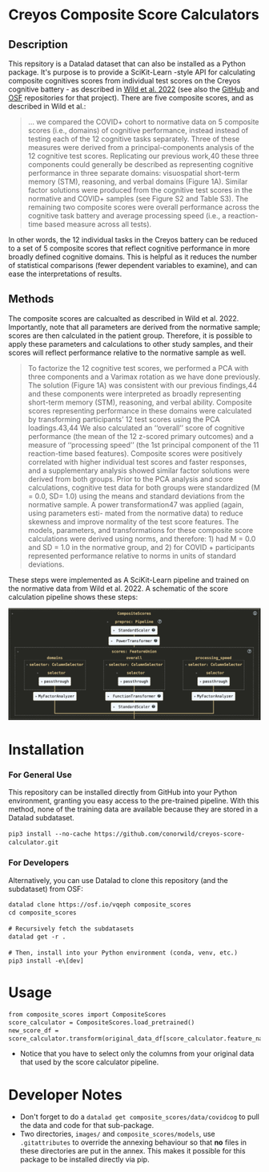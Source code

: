# Creyos Composite Score Calculators

## Description

This repsitory is a Datalad dataset that can also be installed as a Python package. It's purpose is to provide a SciKit-Learn -style API for calculating composite cognitives scores from individual test scores on the Creyos cognitive battery - as described in [Wild et al. 2022](https://www.cell.com/cell-reports-medicine/fulltext/S2666-3791(22)00299-3) (see also the [GitHub](https://github.com/TheOwenLab/2021-Wild-et-al-COVID-Cognition) and [OSF](https://osf.io/c6d2u/) repositories for that project). There are five composite scores, and as described in Wild et al.:

> ... we compared the COVID+ cohort to normative data on 5 composite scores (i.e., domains) of cognitive performance, instead instead of testing each of the 12 cognitive tasks separately. Three of these measures were derived from a principal-components analysis of the 12 cognitive test scores. Replicating our previous work,40 these three components could generally be described as representing cognitive performance in three separate domains: visuospatial short-term memory (STM), reasoning, and verbal domains (Figure 1A). Similar factor solutions were produced from the cognitive test scores in the normative and COVID+ samples (see Figure S2 and Table S3). The remaining two composite scores were overall performance across the cognitive task battery and average processing speed (i.e., a reaction-time based measure across all tests).

In other words, the 12 individual tasks in the Creyos battery can be reduced to a set of 5 composite scores that reflect cognitive performance in more broadly defined cognitive domains. This is helpful as it reduces the number of statistical comparisons (fewer dependent variables to examine), and can ease the interpretations of results.

## Methods

The composite scores are calcualted as described in Wild et al. 2022. Importantly, note that all parameters are derived from the normative sample; scores are then calculated in the patient group. Therefore, it is possible to apply these parameters and calculations to other study samples, and their scores will reflect performance relative to the normative sample as well.

> To factorize the 12 cognitive test scores, we performed a PCA with three components and a Varimax rotation as we have done previously. The solution (Figure 1A) was consistent with our previous findings,44 and these components were interpreted as broadly representing short-term memory (STM), reasoning, and verbal ability. Composite scores representing performance in these domains were calculated by transforming participants’ 12 test scores using the PCA loadings.43,44 We also calculated an ‘‘overall’’ score of cognitive performance (the mean of the 12 z-scored primary outcomes) and a measure of ‘‘processing speed’’ (the 1st principal component of the 11 reaction-time based features). Composite scores were positively correlated with higher individual test scores and faster responses, and a supplementary analysis showed similar factor solutions were derived from both groups. Prior to the PCA analysis and score calculations, cognitive test data for both groups were standardized (M = 0.0, SD= 1.0) using the means and standard deviations from the normative sample. A power transformation47 was applied (again, using parameters esti- mated from the normative data) to reduce skewness and improve normality of the test score features. The models, parameters, and transformations for these composite score calculations were derived using norms, and therefore: 1) had M = 0.0 and SD = 1.0 in the normative group, and 2) for COVID + participants represented performance relative to norms in units of standard deviations.

These steps were implemented as A SciKit-Learn pipeline and trained on the normative data from Wild et al. 2022. A schematic of the score calculation pipeline shows these steps:

![Schematic Here](images/composite_score_schematic.png "Title")

# Installation

### For General Use

This repository can be installed directly from GitHub into your Python environment, granting you easy access to the pre-trained pipeline. With this method, none of the training data are available because they are stored in a Datalad subdataset.

`pip3 install --no-cache https://github.com/conorwild/creyos-score-calculator.git`

### For Developers

Alternatively, you can use Datalad to clone this repository (and the subdataset) from OSF:
```
datalad clone https://osf.io/vqeph composite_scores
cd composite_scores

# Recursively fetch the subdatasets
datalad get -r .

# Then, install into your Python environment (conda, venv, etc.)
pip3 install -e\[dev]
```

# Usage
```
from composite_scores import CompositeScores
score_calculator = CompositeScores.load_pretrained()
new_score_df = score_calculator.transform(original_data_df[score_calculator.feature_names_in_])
```
- Notice that you have to select only the columns from your original data that used by the score calculator pipeline.

# Developer Notes
- Don't forget to do a `datalad get composite_scores/data/covidcog` to pull the data and code for that sub-package.
- Two directories, `images/` and `composite_scores/models`, use `.gitattributes` to override the annexing behaviour so that **no** files in these directories are put in the annex. This makes it possible for this package to be installed directly via pip.
